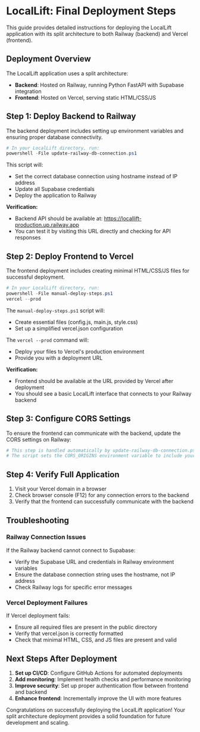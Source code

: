 # LocalLift: Final Deployment Steps

This guide provides detailed instructions for deploying the LocalLift application with its split architecture to both Railway (backend) and Vercel (frontend).

## Deployment Overview

The LocalLift application uses a split architecture:
- **Backend**: Hosted on Railway, running Python FastAPI with Supabase integration
- **Frontend**: Hosted on Vercel, serving static HTML/CSS/JS

## Step 1: Deploy Backend to Railway

The backend deployment includes setting up environment variables and ensuring proper database connectivity.

```powershell
# In your LocalLift directory, run:
powershell -File update-railway-db-connection.ps1
```

This script will:
- Set the correct database connection using hostname instead of IP address
- Update all Supabase credentials
- Deploy the application to Railway

**Verification:**
- Backend API should be available at: https://locallift-production.up.railway.app
- You can test it by visiting this URL directly and checking for API responses

## Step 2: Deploy Frontend to Vercel

The frontend deployment includes creating minimal HTML/CSS/JS files for successful deployment.

```powershell
# In your LocalLift directory, run:
powershell -File manual-deploy-steps.ps1
vercel --prod
```

The `manual-deploy-steps.ps1` script will:
- Create essential files (config.js, main.js, style.css)
- Set up a simplified vercel.json configuration

The `vercel --prod` command will:
- Deploy your files to Vercel's production environment
- Provide you with a deployment URL

**Verification:**
- Frontend should be available at the URL provided by Vercel after deployment
- You should see a basic LocalLift interface that connects to your Railway backend

## Step 3: Configure CORS Settings

To ensure the frontend can communicate with the backend, update the CORS settings on Railway:

```powershell
# This step is handled automatically by update-railway-db-connection.ps1
# The script sets the CORS_ORIGINS environment variable to include your Vercel domain
```

## Step 4: Verify Full Application

1. Visit your Vercel domain in a browser
2. Check browser console (F12) for any connection errors to the backend
3. Verify that the frontend can successfully communicate with the backend

## Troubleshooting

### Railway Connection Issues

If the Railway backend cannot connect to Supabase:
- Verify the Supabase URL and credentials in Railway environment variables
- Ensure the database connection string uses the hostname, not IP address
- Check Railway logs for specific error messages

### Vercel Deployment Failures

If Vercel deployment fails:
- Ensure all required files are present in the public directory
- Verify that vercel.json is correctly formatted
- Check that minimal HTML, CSS, and JS files are present and valid

## Next Steps After Deployment

1. **Set up CI/CD**: Configure GitHub Actions for automated deployments
2. **Add monitoring**: Implement health checks and performance monitoring
3. **Improve security**: Set up proper authentication flow between frontend and backend
4. **Enhance frontend**: Incrementally improve the UI with more features

Congratulations on successfully deploying the LocalLift application! Your split architecture deployment provides a solid foundation for future development and scaling.
